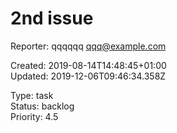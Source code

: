 # 2nd issue

Reporter: qqqqqq <qqq@example.com>  

Created: 2019-08-14T14:48:45+01:00  
Updated: 2019-12-06T09:46:34.358Z

Type: task  
Status: backlog  
Priority: 4.5
